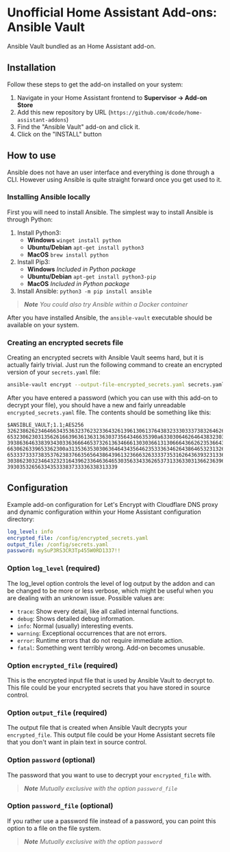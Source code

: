 # Unofficial Home Assistant Add-ons: Ansible Vault

Ansible Vault bundled as an Home Assistant add-on.

## Installation

Follow these steps to get the add-on installed on your system:

1. Navigate in your Home Assistant frontend to __Supervisor -> Add-on Store__
2. Add this new repository by URL (`https://github.com/dcode/home-assistant-addons`)
3. Find the "Ansible Vault" add-on and click it.
4. Click on the "INSTALL" button

## How to use

Ansible does not have an user interface and everything is done through a CLI. However using Ansible is quite straight forward once you get used to it.

### Installing Ansible locally

First you will need to install Ansible. The simplest way to install Ansible is through Python:

1. Install Python3:
    * **Windows** `winget install python`
    * **Ubuntu/Debian** `apt-get install python3`
    * **MacOS** `brew install python`
2. Install Pip3:
    * **Windows** _Included in Python package_
    * **Ubuntu/Debian** `apt-get install python3-pip`
    * **MacOS** _Included in Python package_
3. Install Ansible: `python3 -m pip install ansible`

> _**Note** You could also try Ansible within a Docker container_

After you have installed Ansible, the `ansible-vault` executable should be available on your system.

### Creating an encrypted secrets file

Creating an encrypted secrets with Ansible Vault seems hard, but it is actually fairly trivial. Just run the following command to create an encrypted version of your `secrets.yaml` file:

```bash
ansible-vault encrypt --output-file-encrypted_secrets.yaml secrets.yaml
```

After you have entered a password (which you can use with this add-on to decrypt your file), you should have a new and fairly unreadable `encrypted_secrets.yaml` file. The contents should be something like this:

```
$ANSIBLE_VAULT;1.1;AES256
32623862623464663435363237623233643261396130613764383233303337383264626430613332
6532306230313562616639636136313630373564346635390a633030646264643832303930646533
39386364633839343033636664653732613634666130303661313066643662623536643136373735
6630626339653362300a313536353030636464343564623533363462643864653231326536303362
65333733373835376238376635656438643961323666326333373531626436393231336238336166
30386230323464323231643962336463646530356334336265373133633031366236396335623234
393035326563343533383733336338313339
```

## Configuration

Example add-on configuration for Let's Encrypt with Cloudflare DNS proxy and dynamic configuration within your Home Assistant configuration directory:

```yaml
log_level: info
encrypted_file: /config/encrypted_secrets.yaml
output_file: /config/secrets.yaml
password: mySuP3RS3CR3Tp455W0RD1337!!
```

### Option `log_level` (required)

The log_level option controls the level of log output by the addon and can be changed to be more or less verbose, which might be useful when you are dealing with an unknown issue. Possible values are:

* `trace`: Show every detail, like all called internal functions.
* `debug`: Shows detailed debug information.
* `info`: Normal (usually) interesting events.
* `warning`: Exceptional occurrences that are not errors.
* `error`: Runtime errors that do not require immediate action.
* `fatal`: Something went terribly wrong. Add-on becomes unusable.

### Option `encrypted_file` (required)

This is the encrypted input file that is used by Ansible Vault to decrypt to. This file could be your encrypted secrets that you have stored in source control.

### Option `output_file` (required)

The output file that is created when Ansible Vault decrypts your `encrypted_file`. This output file could be your Home Assistant secrets file that you don't want in plain text in source control.

### Option `password` (optional)

The password that you want to use to decrypt your `encrypted_file` with.

> _**Note** Mutually exclusive with the option `password_file`_

### Option `password_file` (optional)

If you rather use a password file instead of a password, you can point this option to a file on the file system.

> _**Note** Mutually exclusive with the option `password`_
